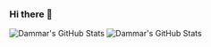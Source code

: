 ### Hi there 👋

<!--
**its-dammar/its-dammar** is a ✨ _special_ ✨ repository because its `README.md` (this file) appears on your GitHub profile.

Here are some ideas to get you started:

- 🔭 I’m currently working on ...
- 🌱 I’m currently learning ...
- 👯 I’m looking to collaborate on ...
- 🤔 I’m looking for help with ...
- 💬 Ask me about ...
- 📫 How to reach me: ...
- 😄 Pronouns: ...
- ⚡ Fun fact: ...
-->

![Dammar's GitHub Stats](https://github-readme-stats.vercel.app/api?username=its-dammar&show_icons=true&hide=contribs)
![Dammar's GitHub Stats](https://github-readme-stats.vercel.app/api/top-langs/?username=its-dammar&layout=compact)
